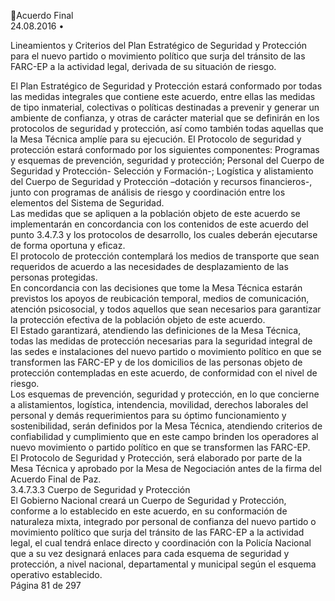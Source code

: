 Acuerdo Final  
24.08.2016 
•

Lineamientos y Criterios del Plan Estratégico de Seguridad y Protección para el nuevo partido o 
movimiento político que surja del tránsito de las FARC-EP a la actividad legal, derivada de su 
situación de riesgo.  

El Plan Estratégico de Seguridad y Protección estará conformado por todas las medidas integrales que 
contiene  este  acuerdo,  entre  ellas  las  medidas  de  tipo  inmaterial,  colectivas  o  políticas  destinadas  a 
prevenir  y  generar  un  ambiente  de  confianza,  y  otras  de  carácter  material  que  se  definirán  en  los 
protocolos de seguridad y protección, así como también todas aquellas que la Mesa Técnica amplíe para 
su ejecución. 
El Protocolo de seguridad y protección estará conformado por los siguientes componentes:  Programas y 
esquemas  de  prevención,  seguridad  y  protección;  Personal  del  Cuerpo  de  Seguridad  y  Protección- 
Selección  y  Formación-;  Logística  y  alistamiento  del  Cuerpo  de  Seguridad  y  Protección  –dotación  y 
recursos financieros-, junto con programas de análisis de riesgo y coordinación entre los elementos del 
Sistema de Seguridad.  
Las medidas que se apliquen a la población objeto de este acuerdo se implementarán en concordancia 
con los contenidos de este acuerdo del punto 3.4.7.3 y los protocolos de desarrollo, los cuales deberán 
ejecutarse de forma oportuna y eficaz.  
El protocolo de protección contemplará los medios de transporte que sean requeridos de acuerdo a las 
necesidades de desplazamiento de las personas protegidas.  
En concordancia con las decisiones que tome la Mesa Técnica estarán previstos los apoyos de reubicación 
temporal,  medios  de  comunicación,  atención  psicosocial,  y  todos  aquellos  que  sean  necesarios  para 
garantizar la protección efectiva de la población objeto de este acuerdo.  
El Estado garantizará, atendiendo las definiciones de la Mesa Técnica, todas las medidas de protección 
necesarias para la seguridad integral de las sedes e instalaciones del nuevo partido o movimiento político 
en que se transformen las FARC-EP y de los domicilios de las personas objeto de protección contempladas 
en este acuerdo, de conformidad con el nivel de riesgo.  
Los  esquemas  de  prevención,  seguridad  y  protección,  en  lo  que  concierne  a  alistamientos,  logística, 
intendencia,  movilidad,  derechos  laborales  del  personal  y  demás  requerimientos  para  su  óptimo 
funcionamiento  y  sostenibilidad,  serán  definidos  por  la  Mesa  Técnica,  atendiendo  criterios  de 
confiabilidad y cumplimiento que en este campo brinden los operadores al nuevo movimiento o partido 
político en que se transformen las FARC-EP.  
El Protocolo de Seguridad y Protección, será elaborado por parte de la Mesa Técnica y aprobado por la 
Mesa de Negociación antes de la firma del Acuerdo Final de Paz.  
3.4.7.3.3 Cuerpo de Seguridad y Protección  
El  Gobierno  Nacional  creará  un  Cuerpo  de  Seguridad  y  Protección,  conforme  a  lo  establecido  en  este 
acuerdo, en su conformación de naturaleza mixta, integrado por personal de confianza del nuevo partido 
o  movimiento  político  que  surja  del  tránsito  de  las  FARC-EP  a  la  actividad  legal,  el  cual  tendrá  enlace 
directo  y  coordinación  con  la  Policía  Nacional  que  a  su  vez  designará  enlaces  para  cada  esquema  de 
seguridad  y  protección,  a  nivel  nacional,  departamental  y  municipal  según  el  esquema  operativo 
establecido.  
Página 81 de 297 
 


